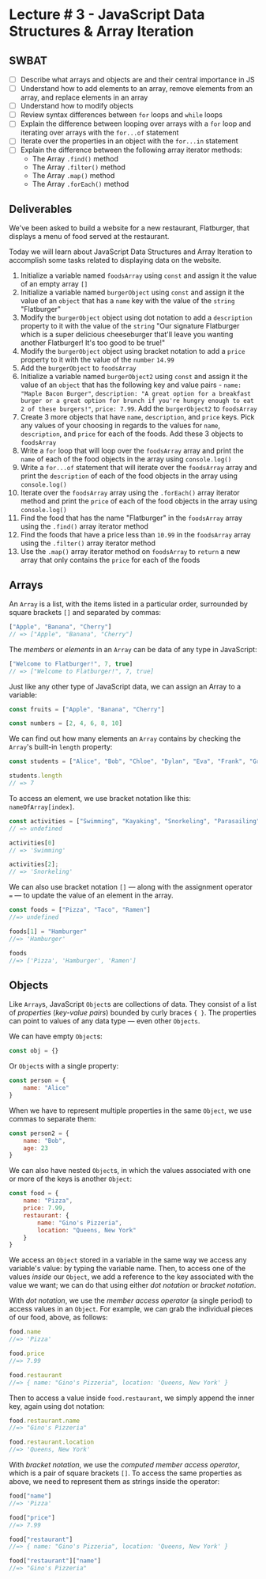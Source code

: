 # Lecture # 3 - JavaScript Data Structures & Array Iteration
## SWBAT
- [ ] Describe what arrays and objects are and their central importance in JS
- [ ] Understand how to add elements to an array, remove elements from an array, and replace elements in an array
- [ ] Understand how to modify objects
- [ ] Review syntax differences between `for` loops and `while` loops
- [ ] Explain the difference between looping over arrays with a `for` loop and iterating over arrays with the `for...of` statement
- [ ] Iterate over the properties in an object with the `for...in` statement
- [ ] Explain the difference between the following array iterator methods:
    - The Array `.find()` method
    - The Array `.filter()` method
    - The Array `.map()` method
    - The Array `.forEach()` method


## Deliverables

We've been asked to build a website for a new restaurant, Flatburger, that displays a menu of food served at the restaurant.

Today we will learn about JavaScript Data Structures and Array Iteration to accomplish some tasks related to displaying data on the website.

1. Initialize a variable named `foodsArray` using `const` and assign it the value of an empty array `[]`
2. Initialize a variable named `burgerObject` using `const` and assign it the value of an `object` that has a `name` key with the value of the `string` "Flatburger"
3. Modify the `burgerObject` object using dot notation to add a `description` property to it with the value of the `string` "Our signature Flatburger which is a super delicious cheeseburger that'll leave you wanting another Flatburger! It's too good to be true!"
4. Modify the `burgerObject` object using bracket notation to add a `price` property to it with the value of the `number` `14.99`
5. Add the `burgerObject` to `foodsArray`
6. Initialize a variable named `burgerObject2` using `const` and assign it the value of an `object` that has the following key and value pairs - `name: "Maple Bacon Burger"`, `description: "A great option for a breakfast burger or a great option for brunch if you're hungry enough to eat 2 of these burgers!"`, `price: 7.99`. Add the `burgerObject2` to `foodsArray`
7. Create 3 more objects that have `name`, `description`, and `price` keys. Pick any values of your choosing in regards to the values for `name`, `description`, and `price` for each of the foods. Add these 3 objects to `foodsArray`
8. Write a `for` loop that will loop over the `foodsArray` array and print the `name` of each of the food objects in the array using `console.log()`
9. Write a `for...of` statement that will iterate over the `foodsArray` array and print the `description` of each of the food objects in the array using `console.log()`
10. Iterate over the `foodsArray` array using the `.forEach()` array iterator method and print the `price` of each of the food objects in the array using `console.log()`
11. Find the food that has the name "Flatburger" in the `foodsArray` array using the `.find()` array iterator method
12. Find the foods that have a price less than `10.99` in the `foodsArray` array using the `.filter()` array iterator method
13. Use the `.map()` array iterator method on `foodsArray` to `return` a new array that only contains the `price` for each of the foods


## Arrays
An `Array` is a list, with the items listed in a particular order, surrounded by square brackets `[]` and separated by commas:

``` javascript
["Apple", "Banana", "Cherry"]
// => ["Apple", "Banana", "Cherry"]
```

The *members* or *elements* in an `Array` can be data of any type in JavaScript:

``` javascript
["Welcome to Flatburger!", 7, true]
// => ["Welcome to Flatburger!", 7, true]
```

Just like any other type of JavaScript data, we can assign an Array to a variable:

``` javascript
const fruits = ["Apple", "Banana", "Cherry"]

const numbers = [2, 4, 6, 8, 10]
```

We can find out how many elements an `Array` contains by checking the `Array`'s built-in `length` property:

``` javascript
const students = ["Alice", "Bob", "Chloe", "Dylan", "Eva", "Frank", "Grace"]

students.length
// => 7
```

To access an element, we use bracket notation like this: `nameOfArray[index]`.

``` javascript
const activities = ["Swimming", "Kayaking", "Snorkeling", "Parasailing"]
// => undefined

activities[0]
// => 'Swimming'

activities[2];
// => 'Snorkeling'
```

We can also use bracket notation `[]` — along with the assignment operator `=` — to update the value of an element in the array.

``` javascript
const foods = ["Pizza", "Taco", "Ramen"]
//=> undefined

foods[1] = "Hamburger"
//=> 'Hamburger'

foods
//=> ['Pizza', 'Hamburger', 'Ramen']
```

## Objects
Like `Array`s, JavaScript `Object`s are collections of data. They consist of a list of *properties* (*key-value pairs*) bounded by curly braces `{ }`. The properties can point to values of any data type — even other `Objects`.

We can have empty `Object`s:

``` javascript
const obj = {}
```

Or `Object`s with a single property:

``` javascript
const person = {
    name: "Alice"
}
```

When we have to represent multiple properties in the same `Object`, we use commas to separate them:

``` javascript
const person2 = {
    name: "Bob",
    age: 23
}
```

We can also have nested `Object`s, in which the values associated with one or more of the keys is another `Object`:

``` javascript
const food = {
    name: "Pizza",
    price: 7.99,
    restaurant: {
        name: "Gino's Pizzeria",
        location: "Queens, New York"
    }
}
```

We access an `Object` stored in a variable in the same way we access any variable's value: by typing the variable name. Then, to access one of the values *inside* our `Object`, we add a reference to the key associated with the value we want; we can do that using either *dot notation* or *bracket notation*.

With *dot notation*, we use the *member access operator* (a single period) to access values in an `Object`. For example, we can grab the individual pieces of our food, above, as follows:

``` javascript
food.name
//=> 'Pizza'

food.price
//=> 7.99

food.restaurant
//=> { name: "Gino's Pizzeria", location: 'Queens, New York' }
```

Then to access a value inside `food.restaurant`, we simply append the inner key, again using dot notation:

``` javascript
food.restaurant.name
//=> "Gino's Pizzeria"

food.restaurant.location
//=> 'Queens, New York'
```

With *bracket notation*, we use the *computed member access operator*, which is a pair of square brackets `[]`. To access the same properties as above, we need to represent them as strings inside the operator:

``` javascript
food["name"]
//=> 'Pizza'

food["price"]
//=> 7.99

food["restaurant"]
//=> { name: "Gino's Pizzeria", location: 'Queens, New York' }

food["restaurant"]["name"]
//=> "Gino's Pizzeria"
```